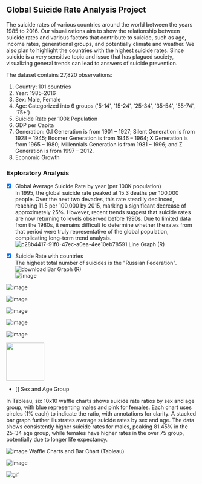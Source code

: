 ##  Global Suicide Rate Analysis Project

The suicide rates of various countries around the world between the years 1985 to 2016. Our visualizations aim to show the relationship between suicide rates and various factors that contribute to suicide, such as age, income rates, generational groups, and potentially climate and weather. We also plan to highlight the countries with the highest suicide rates.  Since suicide is a very sensitive topic and issue that has plagued society, visualizing general trends can lead to answers of suicide prevention. 

The dataset contains 27,820 observations: 
1. Country: 101 countries
2. Year: 1985-2016
3. Sex: Male, Female
4. Age: Categorized into 6 groups ('5-14', '15-24', '25-34', '35-54', '55-74', '75+')
5. Suicide Rate per 100k Population
6. GDP per Capita
7. Generation: G.I Generation is from 1901 – 1927;
               Silent Generation is from 1928 – 1945;
               Boomer Generation is from 1946 – 1964;
               X Generation is from 1965 – 1980;
               Millennials Generation is from 1981 – 1996;
               and Z Generation is from 1997 – 2012. 
9. Economic Growth 

### Exploratory Analysis

- [X] Global Average Suicide Rate by year (per 100K population) <br>
In 1995, the global suicide rate peaked at 15.3 deaths per 100,000 people. Over the next two devades, this rate steadily declinced, reaching 11.5 per 100,000 by 2015, marking a significant decrease of approximately 25%. However, recent trends suggest that suicide rates are now returning to levels observed before 1990s. Due to limited data from the 1980s, it remains difficult to determine whether the rates from that period were truly representative of the global population, complicating long-term trend analysis.
![c28b4417-91f0-47ec-a0ea-4ee10eb78591](https://github.com/user-attachments/assets/eba26e9b-b29f-49f3-af71-408178a8cd5f)
Line Graph (R)

- [X] Suicide Rate with countries <br>
The highest total number of suicides is the "Russian Federation".
![download](https://github.com/user-attachments/assets/1faebf83-492c-4d23-8eaf-6cc43b277e3c)
Bar Graph (R) <br>
![image](https://github.com/user-attachments/assets/c94caddc-a45c-4421-9450-e12cf9288235)

![image](https://github.com/user-attachments/assets/89e7e5f7-97f7-4560-8718-ef85a4201057)

![image](https://github.com/user-attachments/assets/70ba5076-427e-4cee-ad1a-ddc52722e650)

![image](https://github.com/user-attachments/assets/6c343e7d-ff73-4fc3-880a-505761f9ebed)

![image](https://github.com/user-attachments/assets/2b1f7b56-99b9-432d-bbca-bc0b588bf79d)

![image](https://github.com/user-attachments/assets/fb5afd1e-c887-4271-b901-2a81d548d644) <br>

<img src='https://github.com/user-attachments/assets/fb5afd1e-c887-4271-b901-2a81d548d644' width='100px' height='100px'>

- [] Sex and Age Group
   
In Tableau, six 10x10 waffle charts shows suicide rate ratios by sex and age group, with blue representing males and pink for females. Each chart uses circles (1% each) to indicate the ratio, with annotations for clarity. A stacked bar graph further illustrates average suicide rates by sex and age. The data shows consistently higher suicide rates for males, peaking 81.45% in the 25-34 age group, while females have higher rates in the over 75 group, potentially due to longer life expectancy. 

![image](https://github.com/user-attachments/assets/c18b601a-b179-4473-94e7-da64a5f216ca)
Waffle Charts and Bar Chart (Tableau)


![image](https://github.com/user-attachments/assets/bf66e519-e8cd-424f-afba-c77962eed0f2)


![gif](https://github.com/user-attachments/assets/7b3d020e-99da-4009-9d0e-8b8ce63d2f9e)

